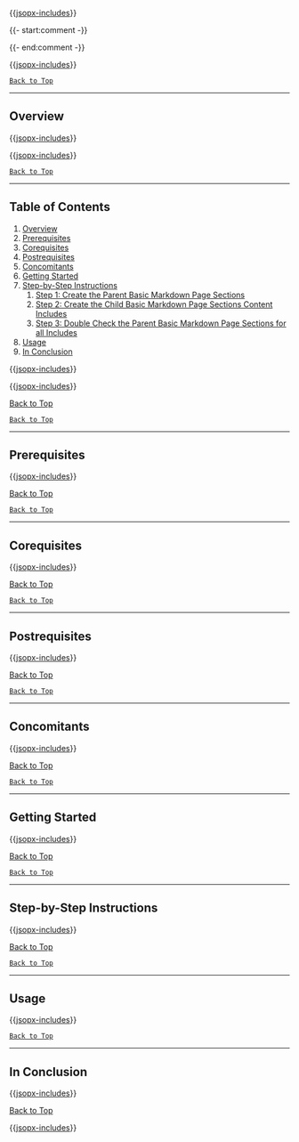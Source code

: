 ﻿{{[jsopx-includes](jsopx.WebAPI/Master/p1/v1/Includes/Sections/README/Header.md)}}

{{- start:comment -}}
<!-- START JSOPX NOVA DOCX HEADER
group: 'WebAPI'
isDraft: false
isProductionReady: true
toc: true
END JSOPX NOVA DOCX HEADER -->
{{- end:comment -}}

{{[jsopx-includes](AllGlobal/Master/Includes/Common/Draft-Notice.md)}}



[`Back to Top`](#table-of-contents)

---

## Overview

{{[jsopx-includes](jsopx.WebAPI/Master/p1/v1/Includes/Sections/README/Overview.md)}}

{{[jsopx-includes](AllGlobal/Master/Includes/Common/Current-Phase.md)}}


[`Back to Top`](#table-of-contents)

---

## Table of Contents

1. [Overview](#overview)
2. [Prerequisites](#prerequisites)
3. [Corequisites](#corequisites)
4. [Postrequisites](#postrequisites)
5. [Concomitants](#concomitants)
6. [Getting Started](#getting-started)
7. [Step-by-Step Instructions](#step-by-step-instructions)
   1. [Step 1: Create the Parent Basic Markdown Page Sections](#step-1-create-the-parent-basic-markdown-page-template)
   2. [Step 2: Create the Child Basic Markdown Page Sections Content Includes](#step-2-create-the-parent-basic-markdown-page-template-content-includes)
   3. [Step 3: Double Check the Parent Basic Markdown Page Sections for all Includes](#step-3-double-check-the-parent-basic-markdown-page-template-for-all-includes)
7. [Usage](#usage)
8. [In Conclusion](#in-conclusion)

{{[jsopx-includes](AllGlobal/Master/Includes/Common/Alerts.md)}}

{{[jsopx-includes](AllGlobal/Master/Includes/Common/Alerts-Current.md)}}

[Back to Top](#table-of-contents)


[`Back to Top`](#table-of-contents)

---

## Prerequisites

{{[jsopx-includes](jsopx.WebAPI/Master/p1/v1/Includes/Sections/README/Prerequisites.md)}}

[Back to Top](#table-of-contents)


[`Back to Top`](#table-of-contents)

---

## Corequisites

{{[jsopx-includes](jsopx.WebAPI/Master/p1/v1/Includes/Sections/README/Corequisites.md)}}

[Back to Top](#table-of-contents)


[`Back to Top`](#table-of-contents)

---

## Postrequisites

{{[jsopx-includes](jsopx.WebAPI/Master/p1/v1/Includes/Sections/README/Postrequisites.md)}}

[Back to Top](#table-of-contents)


[`Back to Top`](#table-of-contents)

---

## Concomitants

{{[jsopx-includes](jsopx.WebAPI/Master/p1/v1/Includes/Sections/README/Concomitants.md)}}

[Back to Top](#table-of-contents)


[`Back to Top`](#table-of-contents)

---

## Getting Started

{{[jsopx-includes](jsopx.WebAPI/Master/p1/v1/Includes/Sections/README/GettingStarted.md)}}

[Back to Top](#table-of-contents)


[`Back to Top`](#table-of-contents)

---

## Step-by-Step Instructions

{{[jsopx-includes](jsopx.WebAPI/Master/p1/v1/Includes/Sections/README/StepByStepInstructions.md)}}

[Back to Top](#table-of-contents)


[`Back to Top`](#table-of-contents)

---

## Usage

{{[jsopx-includes](jsopx.WebAPI/Master/p1/v1/Includes/Sections/README/Usage.md)}}


[`Back to Top`](#table-of-contents)

---

## In Conclusion

{{[jsopx-includes](jsopx.WebAPI/Master/p1/v1/Includes/Sections/README/InConclusion.md)}}

[Back to Top](#table-of-contents)

{{[jsopx-includes](AllGlobal/Master/Includes/Layout/Footer.md)}}
